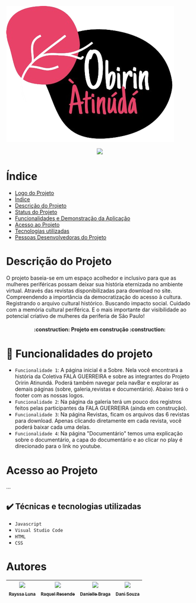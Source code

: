  ![logo do projeto](imgs/logo/logoobirin.png)


<p align="center">

<img loading="lazy" src="http://img.shields.io/static/v1?label=STATUS&message=EM%20DESENVOLVIMENTO&color=GREEN&style=for-the-badge"/>
</p>

# Índice

- [Logo do Projeto](#Título-e-Imagem-de-capa)
- [Índice](#índice)
- [Descrição do Projeto](#descrição-do-projeto)
- [Status do Projeto](#status-do-Projeto)
- [Funcionalidades e Demonstração da Aplicação](#funcionalidades-e-demonstração-da-aplicação)
- [Acesso ao Projeto](#acesso-ao-projeto)
- [Tecnologias utilizadas](#tecnologias-utilizadas)
- [Pessoas Desenvolvedoras do Projeto](#pessoas-desenvolvedorasa)

# Descrição do Projeto

O projeto baseia-se em um espaço acolhedor e inclusivo para que as mulheres periféricas possam deixar sua história eternizada no ambiente virtual. Através das revistas disponibilizadas para download no site. Compreendendo a importância da democratização do acesso à cultura. Registrando o arquivo cultural histórico. Buscando impacto social. Cuidado com a memória cultural periférica. E o mais importante dar visibilidade ao potencial criativo de mulheres da periferia de São Paulo!

<h4 align="center"> 
    :construction:  Projeto em construção  :construction:
</h4>

# 🔨 Funcionalidades do projeto

- `Funcionalidade 1`: A página inicial é a Sobre. Nela você encontrará a história da Coletiva FALA GUERREIRA e sobre as integrantes do Projeto Oririn Atinundá. Poderá também navegar pela navBar e explorar as demais páginas (sobre, galeria,revistas e documentário). Abaixo terá o footer com as nossas logos.
- `Funcionalidade 2`: Na página da galeria terá um pouco dos registros feitos pelas participantes da FALA GUERREIRA (ainda em construção).
- `Funcionalidade 3`: Na página Revistas, ficam os arquivos das 6 revistas para download. Apenas clicando diretamente em cada revista, você poderá baixar cada uma delas.
- `Funcionalidade 4`: Na página "Documentário" temos uma explicação sobre o documentário, a capa do documentário e ao clicar no play é direcionado para o link no youtube. 

# Acesso ao Projeto

...

## ✔️ Técnicas e tecnologias utilizadas

- `Javascript`
- `Visual Studio Code`
- `HTML`
- `CSS`

# Autores

| [<img loading="lazy" src="https://avatars.githubusercontent.com/u/146406676?v=4" width=115><br><sub>Rayssa Luna</sub>](https://github.com/rayssaluna) | [<img loading="lazy" src="https://avatars.githubusercontent.com/u/111981243?s=400&u=f2c9c7b68a0a25bece5a1fe2707b3f8862ee20db&v=4" width=115><br><sub>Raquel Resende</sub>](https://github.com/RaquelResende) | [<img loading="lazy" src="https://avatars.githubusercontent.com/u/144862878?v=4" width=115><br><sub>Danielle Braga</sub>](https://github.com/danifemsib) | [<img loading="lazy" src="https://avatars.githubusercontent.com/u/144566962?v=4" width=115><br><sub>Dani Souza</sub>](https://github.com/danisoulz) |
| :---------------------------------------------------------------------------------------------------------------------------------------------------: | :----------------------------------------------------------------------------------------------------------------------------------------------------------------------------------------------------------: | :------------------------------------------------------------------------------------------------------------------------------------------------------: | --------------------------------------------------------------------------------------------------------------------------------------------------- |
